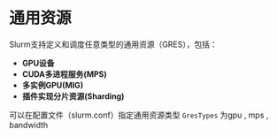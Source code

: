 # 通用资源

Slurm支持定义和调度任意类型的通用资源（GRES），包括：

- **GPU设备**
- **CUDA多进程服务(MPS)**
- **多实例GPU(MIG)**
- **插件实现分片资源(Sharding)**

可以在配置文件（slurm.conf）指定通用资源类型 `GresTypes` 为gpu , mps , bandwidth